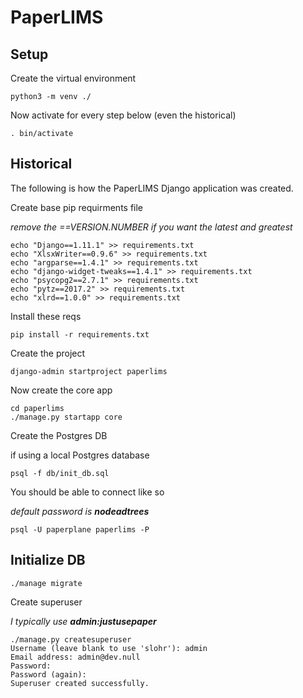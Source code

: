 PaperLIMS
=========


Setup
-----

Create the virtual environment

```
python3 -m venv ./
```

Now activate for every step below (even the historical)

```
. bin/activate
```

Historical
----------

The following is how the PaperLIMS Django application was created.

Create base pip requirments file

*remove the ==VERSION.NUMBER if you want the latest and greatest*

```
echo "Django==1.11.1" >> requirements.txt
echo "XlsxWriter==0.9.6" >> requirements.txt
echo "argparse==1.4.1" >> requirements.txt
echo "django-widget-tweaks==1.4.1" >> requirements.txt
echo "psycopg2==2.7.1" >> requirements.txt
echo "pytz==2017.2" >> requirements.txt
echo "xlrd==1.0.0" >> requirements.txt
```

Install these reqs

```
pip install -r requirements.txt
```

Create the project

```
django-admin startproject paperlims
```

Now create the core app

```
cd paperlims
./manage.py startapp core
```

Create the Postgres DB

if using a local Postgres database

```
psql -f db/init_db.sql
```

You should be able to connect like so

*default password is __nodeadtrees__*

```
psql -U paperplane paperlims -P
```


Initialize DB
-------------

```
./manage migrate
```

Create superuser

*I typically use __admin:justusepaper__*

```
./manage.py createsuperuser
Username (leave blank to use 'slohr'): admin
Email address: admin@dev.null
Password: 
Password (again): 
Superuser created successfully.
```

